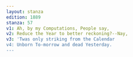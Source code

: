 ```yaml
---
layout: stanza
edition: 1889
stanza: 57
v1: Ah, by my Computations, People say,
v2: Reduce the Year to better reckoning?--Nay,
v3: 'Twas only striking from the Calendar
v4: Unborn To-morrow and dead Yesterday.
---
```

